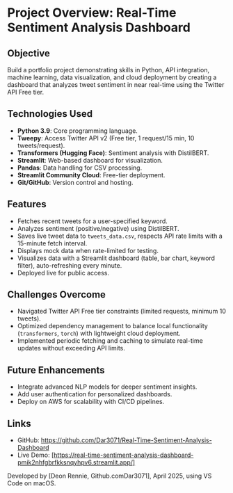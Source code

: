 # Project Overview: Real-Time Sentiment Analysis Dashboard

## Objective
Build a portfolio project demonstrating skills in Python, API integration, machine learning, data visualization, and cloud deployment by creating a dashboard that analyzes tweet sentiment in near real-time using the Twitter API Free tier.

## Technologies Used
- **Python 3.9**: Core programming language.
- **Tweepy**: Access Twitter API v2 (Free tier, 1 request/15 min, 10 tweets/request).
- **Transformers (Hugging Face)**: Sentiment analysis with DistilBERT.
- **Streamlit**: Web-based dashboard for visualization.
- **Pandas**: Data handling for CSV processing.
- **Streamlit Community Cloud**: Free-tier deployment.
- **Git/GitHub**: Version control and hosting.

## Features
- Fetches recent tweets for a user-specified keyword.
- Analyzes sentiment (positive/negative) using DistilBERT.
- Saves live tweet data to `tweets_data.csv`, respects API rate limits with a 15-minute fetch interval.
- Displays mock data when rate-limited for testing.
- Visualizes data with a Streamlit dashboard (table, bar chart, keyword filter), auto-refreshing every minute.
- Deployed live for public access.

## Challenges Overcome
- Navigated Twitter API Free tier constraints (limited requests, minimum 10 tweets).
- Optimized dependency management to balance local functionality (`transformers`, `torch`) with lightweight cloud deployment.
- Implemented periodic fetching and caching to simulate real-time updates without exceeding API limits.

## Future Enhancements
- Integrate advanced NLP models for deeper sentiment insights.
- Add user authentication for personalized dashboards.
- Deploy on AWS for scalability with CI/CD pipelines.

## Links
- GitHub: https://github.com/Dar3071/Real-Time-Sentiment-Analysis-Dashboard
- Live Demo: [https://real-time-sentiment-analysis-dashboard-pmik2nhfgbrfkksnqyhpv6.streamlit.app/]

Developed by [Deon Rennie, Github.comDar3071], April 2025, using VS Code on macOS.